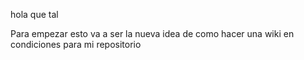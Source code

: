 hola que tal

Para empezar esto va a ser la nueva idea de como hacer una wiki en condiciones para mi repositorio
